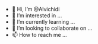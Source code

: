 - 👋 Hi, I’m @Alvichidi
- 👀 I’m interested in ...
- 🌱 I’m currently learning ...
- 💞️ I’m looking to collaborate on ...
- 📫 How to reach me ...

<!---
Alvichidi/Alvichidi is a ✨ special ✨ repository because its `README.md` (this file) appears on your GitHub profile.
You can click the Preview link to take a look at your changes.
--->
